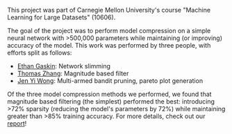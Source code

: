 This project was part of Carnegie Mellon University's course "Machine Learning for Large Datasets" (10606). 

The goal of the project was to perform model compression on a simple neural network with >500,000 parameters while maintaining (or improving) accuracy of the model. This work was performed by three people, with efforts split as follows:

- [Ethan Gaskin](https://github.com/egaskin): Network slimming
- [Thomas Zhang](https://www.linkedin.com/in/thomas-zhang-347229169/): Magnitude based filter
- [Jen Yi Wong](https://www.linkedin.com/in/jen-yi-wong-907a816b/): Multi-armed bandit pruning, pareto plot generation

Of the three model compression methods we performed, we found that magnitude based filtering (the simplest) performed the best: introducing >72% sparsity (reducing the model's parameters by 72%) while maintaining greater than >85% training accuracy. For more details, check out our [report](https://github.com/egaskin/2023-fall-network-pruning/blob/main/project-report.pdf)! 
